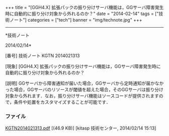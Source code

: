 ﻿+++
title = "[GGH4.X] 拡張パックの振り分けサーバ機能は，GGサーバ障害発生時に自動的に振り分け対象から外れるのか？"
date = "2014-02-14"
tags = ["技術ノート"]
categories = ["tech"]
banner = "img/technote.jpg"
+++

-----------------------------------------------------------------------------------------------------------------------------

*技術ノート

2014/02/14*


[番号]
技術ノート KGTN 2014021313

[現象]
[GGH4.X]
拡張パックの振り分けサーバ機能は，GGサーバ障害発生時に自動的に振り分け対象から外れるのか？

[説明]
GGサーバから障害通知が届いた場合，GGサーバから定時通知が届かなかった場合，GGサーバのリソースが閾値を超えた場合，そのGGサーバは振り分け対象から外れます．なお，振り分けサーバ機能はソースコードが提供されますので，条件や処置をカスタマイズすることが可能です．


### ファイル

 
 


[KGTN2014021313.pdf](http://techreport.kitasp.net/attachments/download/1581/KGTN2014021313.pdf)
 [(46.9 KB)] [kitasp 技術センター, 2014/02/14
15:13]


 


 

